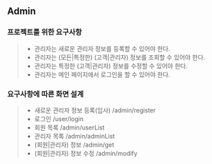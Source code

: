 ## Admin
### 프로젝트를 위한 요구사항
> * 관리자는 새로운 관리자 정보를 등록할 수 있어야 한다.
> * 관리자는 (모든|특정한) (고객|관리자) 정보를 조회할 수 있어야 한다.
> * 관리자는 특정한 (고객|관리자) 정보를 수정할 수 있어야 한다.
> * 관리자는 메인 페이지에서 로그인을 할 수 있어야 한다.

### 요구사항에 따른 화면 설계
> * 새로운 관리자 정보 등록(입사) /admin/register
> * 로그인 /user/login
> * 회원 목록 /admin/userList
> * 관리자 목록 /admin/adminList
> * (회원|관리자) 정보 /admin/get
> * (회원|관리자) 정보 수정 /admin/modify